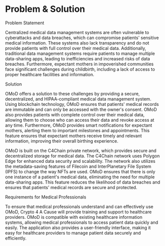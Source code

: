 # Problem & Solution

Problem Statement

Centralized medical data management systems are often vulnerable to cyberattacks and data breaches, which can compromise patients' sensitive medical information. These systems also lack transparency and do not provide patients with full control over their medical data. Additionally, traditional data management systems require patients to manage multiple data-sharing apps, leading to inefficiencies and increased risks of data breaches. Furthermore, expectant mothers in impoverished communities face significant challenges during childbirth, including a lack of access to proper healthcare facilities and information.

Solution

OMoD offers a solution to these challenges by providing a secure, decentralized, and HIPAA-compliant medical data management system. Using blockchain technology, OMoD ensures that patients' medical records are immutable and can only be accessed with the owner's consent. OMoD also provides patients with complete control over their medical data, allowing them to choose who can access their data and revoke access at any time. Furthermore, OMoD provides smart notifications for expectant mothers, alerting them to important milestones and appointments. This feature ensures that expectant mothers receive timely and relevant information, improving their overall birthing experience.

OMoD is built on the C4Chain private network, which provides secure and decentralized storage for medical data. The C4Chain network uses Polygon Edge for enhanced data security and scalability. The network also utilizes the metadata-saving features of Filecoin and InterPlanetary File System (IPFS) to change the way NFTs are used. OMoD ensures that there is only one instance of a patient's medical data, eliminating the need for multiple data-sharing apps. This feature reduces the likelihood of data breaches and ensures that patients' medical records are secure and protected.

Requirements for Medical Professionals

To ensure that medical professionals understand and can effectively use OMoD, Crypto 4 A Cause will provide training and support to healthcare providers. OMoD is compatible with existing healthcare information systems, allowing medical professionals to access patient data quickly and easily. The application also provides a user-friendly interface, making it easy for healthcare providers to manage patient data securely and efficiently.
